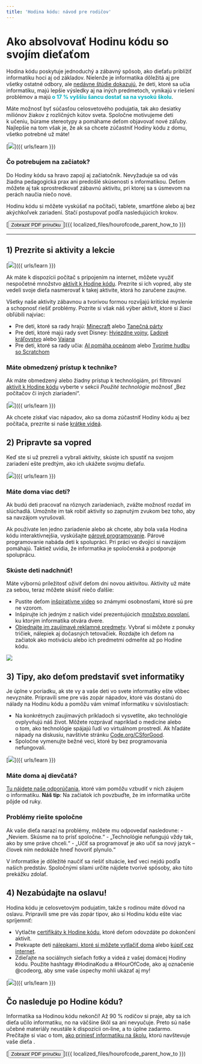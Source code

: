 ```yaml
---
title: 'Hodina kódu: návod pre rodičov'
---
```


# Ako absolvovať Hodinu kódu so svojím dieťaťom

Hodina kódu poskytuje jednoduchý a zábavný spôsob, ako dieťaťu priblížiť informatiku hoci aj od základov. Nielenže je informatika dôležitá aj pre všetky ostatné odbory, ale [nedávne štúdie dokazujú](https://medium.com/@codeorg/cs-helps-students-outperform-in-school-college-and-workplace-66dd64a69536), že deti, ktoré sa učia informatiku, majú lepšie výsledky aj na iných predmetoch, vynikajú v riešení problémov a majú <font color="00adbc"><b>o 17 % vyššiu šancu dostať sa na vysokú školu</b></font>.

Máte možnosť byť súčasťou celosvetového podujatia, tak ako desiatky miliónov žiakov z rozličných kútov sveta. Spoločne motivujeme deti k učeniu, búrame stereotypy a pomáhame deťom objavovať nové záľuby. Najlepšie na tom však je, že ak sa chcete zúčastniť Hodiny kódu z domu, všetko potrebné už máte!

[![](/images/fit-600/Marketing/mother-helping-her-daughter-use-a-laptop-4260325.jpg)]({{ urls/learn }})

<h3>Čo potrebujem na začiatok?</h3>

Do Hodiny kódu sa hravo zapojí aj začiatočník. Nevyžaduje sa od vás žiadna pedagogická prax ani predošlé skúsenosti s informatikou. Deťom môžete aj tak sprostredkovať zábavnú aktivitu, pri ktorej sa s úsmevom na perách naučia niečo nové.

Hodinu kódu si môžete vyskúšať na počítači, tablete, smartfóne alebo aj bez akýchkoľvek zariadení. Stačí postupovať podľa nasledujúcich krokov.

[<button>Zobraziť PDF príručku</button>]({{ localized_files/hourofcode_parent_how_to }})

* * *

## 1) Prezrite si aktivity a lekcie

[![](/images/fit-600/tutorials.png)]({{ urls/learn }})

Ak máte k dispozícii počítač s pripojením na internet, môžete využiť nespočetné množstvo [aktivít k Hodine kódu](https://hourofcode.com/us/learn). Prezrite si ich vopred, aby ste vedeli svoje dieťa nasmerovať k takej aktivite, ktorá ho zaručene zaujme.

Všetky naše aktivity zábavnou a tvorivou formou rozvíjajú kritické myslenie a schopnosť riešiť problémy. Pozrite si však náš výber aktivít, ktoré si žiaci obľúbili najviac:

- Pre deti, ktoré sa rady hrajú: [Minecraft](https://code.org/minecraft) alebo [Tanečná párty](https://code.org/dance)
- Pre deti, ktoré majú rady svet Disney: [Hviezdne vojny](https://code.org/starwars), [Ľadové kráľovstvo](https://studio.code.org/s/frozen/lessons/1/levels/1) alebo [Vaiana](https://partners.disney.com/hour-of-code?cds&cmp=vanity%7Cnatural%7Cus%7Cmoanahoc%7C)
- Pre deti, ktoré sa rady učia: [AI pomáha oceánom](https://code.org/oceans) alebo [Tvoríme hudbu so Scratchom](https://scratch.mit.edu/projects/editor/?tutorial=music&utm_source=codeorg)

<h3>Máte obmedzený prístup k technike?</h3>

Ak máte obmedzený alebo žiadny prístup k technológiám, pri filtrovaní [aktivít k Hodine kódu](https://hourofcode.com/us/learn) vyberte v sekcii *Použité technológie* možnosť „Bez počítačov či iných ziariadení“.

[![](/images/fit-500/Marketing/filtering-activities-hoc.jpg)]({{ urls/learn }})

Ak chcete získať viac nápadov, ako sa doma zúčastniť Hodiny kódu aj bez počítača, prezrite si naše [krátke videá](https://www.youtube.com/playlist?list=PLzdnOPI1iJNcpfa4LtbaIl35gqir_5XUu).

## 2) Pripravte sa vopred

Keď ste si už prezreli a vybrali aktivity, skúste ich spustiť na svojom zariadení ešte predtým, ako ich ukážete svojmu dieťaťu.

[![](/images/fit-600/Marketing/father-and-children-looking-at-a-laptop-4260749.jpg)]({{ urls/learn }})

<h3>Máte doma viac detí?</h3>

Ak budú deti pracovať na rôznych zariadeniach, zvážte možnosť rozdať im slúchadlá. Umožníte im tak robiť aktivity so zapnutým zvukom bez toho, aby sa navzájom vyrušovali.

Ak používate len jedno zariadenie alebo ak chcete, aby bola vaša Hodina kódu interaktívnejšia, vyskúšajte [párové programovanie](https://www.youtube.com/watch?v=vgkahOzFH2Q). Párové programovanie nabáda deti k spolupráci. Pri práci vo dvojici si navzájom pomáhajú. Taktiež uvidia, že informatika je spoločenská a podporuje spoluprácu.

<h3>Skúste deti nadchnúť! </h3>

Máte výbornú príležitosť oživiť deťom dni novou aktivitou. Aktivity už máte za sebou, teraz môžete skúsiť niečo ďalšie:

- Pustite deťom [inšpiratívne video](https://www.youtube.com/playlist?list=PLzdnOPI1iJNcadqJAZnbDYShie4gLZQQJ) so známymi osobnosťami, ktoré sú pre ne vzorom.
- Inšpirujte ich jedným z našich videí prezentujúcich [množstvo povolaní](https://www.youtube.com/playlist?list=PLzdnOPI1iJNfpD8i4Sx7U0y2MccnrNZuP), ku ktorým informatika otvára dvere.
- [Objednajte im zaujímavé reklamné predmety](https://store.code.org/). Vybrať si môžete z ponuky tričiek, nálepiek aj dočasných tetovačiek. Rozdajte ich deťom na začiatok ako motiváciu alebo ich predmetmi odmeňte až po Hodine kódu. 

<a href="https://store.code.org/" target="_blank"><img src="/images/fit-500/Marketing/hourofcodestore.jpg"></a>

## 3) Tipy, ako deťom predstaviť svet informatiky

Je úplne v poriadku, ak ste vy a vaše deti vo svete informatiky ešte vôbec nevyznáte. Pripravili sme pre vás zopár nápadov, ktoré vás dostanú do nálady na Hodinu kódu a pomôžu vám vnímať informatiku v súvislostiach:

- Na konkrétnych zaujímavých príkladoch si vysvetlite, ako technológie ovplyvňujú náš život. Môžete rozprávať napríklad o medicíne alebo o tom, ako technológie spájajú ľudí vo virtuálnom prostredí. Ak hľadáte nápady na diskusiu, navštívte stránku [Code.org/CSforGood](https://code.org/csforgood).
- Spoločne vymenujte bežné veci, ktoré by bez programovania nefungovali.

[![](/images/fit-600/Marketing/girl-sitting-on-sofa-while-using-tablet-computer-4144035.jpg)]({{ urls/learn }})

<h3>Máte doma aj dievčatá?</h3>

<a href="https://code.org/girls">Tu nájdete naše odporúčania</a>, ktoré vám pomôžu vzbudiť v nich záujem o informatiku. **Náš tip**: Na začiatok ich povzbuďte, že im informatika určite pôjde od ruky.

<h3>Problémy riešte spoločne</h3>

Ak vaše dieťa narazí na problémy, môžete mu odpovedať nasledovne: - „Neviem. Skúsme na to prísť spoločne.“ - „Technológie nefungujú vždy tak, ako by sme práve chceli.“ - „Učiť sa programovať je ako učiť sa nový jazyk – človek ním nedokáže hneď hovoriť plynulo.“

V informatike je dôležité naučiť sa riešiť situácie, keď veci nejdú podľa našich predstáv. Spoločnými silami určite nájdete tvorivé spôsoby, ako túto prekážku zdolať.

## 4) Nezabúdajte na oslavu!

Hodina kódu je celosvetovým podujatím, takže s rodinou máte dôvod na oslavu. Pripravili sme pre vás zopár tipov, ako si Hodinu kódu ešte viac spríjemniť:

- Vytlačte [certifikáty k Hodine kódu](https://staging.code.org/certificates), ktoré deťom odovzdáte po dokončení aktivít. 
- Prekvapte deti [nálepkami, ktoré si môžete vytlačiť doma](https://staging.hourofcode.com/us/promote/resources#stickers) alebo [kúpiť cez internet](https://store.code.org/). 
- Zdieľajte na sociálnych sieťach fotky a videá z vašej domácej Hodiny kódu. Použite hashtagy #HodinaKodu a #HourOfCode, ako aj označenie @codeorg, aby sme vaše úspechy mohli ukázať aj my!

[![](/images/fit-600/Marketing/g8TUlHzF.jpeg)]({{ urls/learn }})

<h2>Čo nasleduje po Hodine kódu?</h2>

Informatika sa Hodinou kódu nekončí! Až 90 % rodičov si praje, aby sa ich dieťa učilo informatiku, no na väčšine škôl sa ani nevyučuje. Preto sú naše učebné materiály neustále k dispozícii on‑line, a to úplne zadarmo. Prečítajte si viac o tom, [ako priniesť informatiku na školu](https://code.org/yourschool), ktorú navštevuje vaše dieťa .

[<button>Zobraziť PDF príručku</button>]({{ localized_files/hourofcode_parent_how_to }})